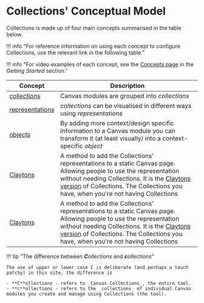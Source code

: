 # Collections' Conceptual Model

Collections is made up of four main concepts summarised in the table below. 

!!! info "For reference information on using each concept to configure Collections, use the relevant link in the following table."

!!! info "For video examples of each concept, see the [Concepts page](../../getting-started/101/concepts.md) in the _Getting Started_ section."

| Concept | Description |
| ---- | ----- |
| [collections](collections/overview.md) | Canvas modules are grouped into _collections_ |
| [representations](representations/overview.md) | _collections_ can be visualised in different ways using _representations_ |
| [objects](objects/overview.md) | By adding more context/design specific information to a Canvas module you can transform it (at least visually) into a context-specific _object_ |
| [Claytons](./representations/claytons/overview.md) | A method to add the Collections' representations to a static Canvas page. Allowing people to use the representation without needing Collections. It is the [Claytons version](https://en.wikipedia.org/wiki/Claytons) of Collections. The Collections you have, when you're not having Collections |
| [Claytons](./representations/claytons/overview.md) | A method to add the Collections' representations to a static Canvas page. Allowing people to use the representation without needing Collections. It is the [Claytons version](https://en.wikipedia.org/wiki/Claytons) of Collections. The Collections you have, when you're not having Collections |


!!! tip "The difference between _**C**ollections_ and _**c**ollections_"

	The use of upper or lower case C is deliberate (and perhaps a touch patchy) in this site, the difference is

	- **C**ollections - refers to _Canvas Collections_, the entire tool.
	- **c**ollections - refers to the _collections_ of individual Canvas modules you create and manage using Collections (the tool).

